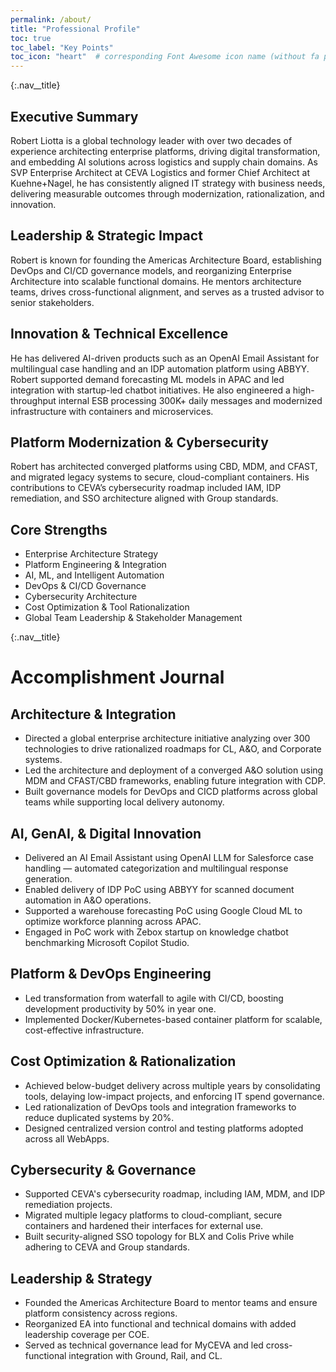 ```yaml
---
permalink: /about/
title: "Professional Profile"
toc: true
toc_label: "Key Points"
toc_icon: "heart"  # corresponding Font Awesome icon name (without fa prefix)
---
```


{:.nav__title}
## Executive Summary

Robert Liotta is a global technology leader with over two decades of experience architecting enterprise platforms, driving digital transformation, and embedding AI solutions across logistics and supply chain domains. As SVP Enterprise Architect at CEVA Logistics and former Chief Architect at Kuehne+Nagel, he has consistently aligned IT strategy with business needs, delivering measurable outcomes through modernization, rationalization, and innovation.

## Leadership & Strategic Impact
Robert is known for founding the Americas Architecture Board, establishing DevOps and CI/CD governance models, and reorganizing Enterprise Architecture into scalable functional domains. He mentors architecture teams, drives cross-functional alignment, and serves as a trusted advisor to senior stakeholders.

## Innovation & Technical Excellence
He has delivered AI-driven products such as an OpenAI Email Assistant for multilingual case handling and an IDP automation platform using ABBYY. Robert supported demand forecasting ML models in APAC and led integration with startup-led chatbot initiatives. He also engineered a high-throughput internal ESB processing 300K+ daily messages and modernized infrastructure with containers and microservices.

## Platform Modernization & Cybersecurity
Robert has architected converged platforms using CBD, MDM, and CFAST, and migrated legacy systems to secure, cloud-compliant containers. His contributions to CEVA’s cybersecurity roadmap included IAM, IDP remediation, and SSO architecture aligned with Group standards.

## Core Strengths
- Enterprise Architecture Strategy
- Platform Engineering & Integration
- AI, ML, and Intelligent Automation
- DevOps & CI/CD Governance
- Cybersecurity Architecture
- Cost Optimization & Tool Rationalization
- Global Team Leadership & Stakeholder Management

{:.nav__title}
# Accomplishment Journal 

## Architecture & Integration
- Directed a global enterprise architecture initiative analyzing over 300 technologies to drive rationalized roadmaps for CL, A&O, and Corporate systems.
- Led the architecture and deployment of a converged A&O solution using MDM and CFAST/CBD frameworks, enabling future integration with CDP.
- Built governance models for DevOps and CICD platforms across global teams while supporting local delivery autonomy.

## AI, GenAI, & Digital Innovation
- Delivered an AI Email Assistant using OpenAI LLM for Salesforce case handling — automated categorization and multilingual response generation.
- Enabled delivery of IDP PoC using ABBYY for scanned document automation in A&O operations.
- Supported a warehouse forecasting PoC using Google Cloud ML to optimize workforce planning across APAC.
- Engaged in PoC work with Zebox startup on knowledge chatbot benchmarking Microsoft Copilot Studio.

## Platform & DevOps Engineering
- Led transformation from waterfall to agile with CI/CD, boosting development productivity by 50% in year one.
- Implemented Docker/Kubernetes-based container platform for scalable, cost-effective infrastructure.

## Cost Optimization & Rationalization
- Achieved below-budget delivery across multiple years by consolidating tools, delaying low-impact projects, and enforcing IT spend governance.
- Led rationalization of DevOps tools and integration frameworks to reduce duplicated systems by 20%.
- Designed centralized version control and testing platforms adopted across all WebApps.

## Cybersecurity & Governance
- Supported CEVA's cybersecurity roadmap, including IAM, MDM, and IDP remediation projects.
- Migrated multiple legacy platforms to cloud-compliant, secure containers and hardened their interfaces for external use.
- Built security-aligned SSO topology for BLX and Colis Prive while adhering to CEVA and Group standards.

## Leadership & Strategy
- Founded the Americas Architecture Board to mentor teams and ensure platform consistency across regions.
- Reorganized EA into functional and technical domains with added leadership coverage per COE.
- Served as technical governance lead for MyCEVA and led cross-functional integration with Ground, Rail, and CL.
